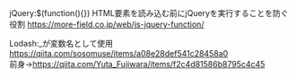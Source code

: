 jQuery:$(function(){})
HTML要素を読み込む前にjQueryを実行することを防ぐ役割
https://more-field.co.jp/web/js-jquery-function/

Lodash:\_が変数名として使用
https://qiita.com/sosomuse/items/a08e28def541c28458a0  
前身→https://qiita.com/Yuta_Fujiwara/items/f2c4d81586b8795c4c45
